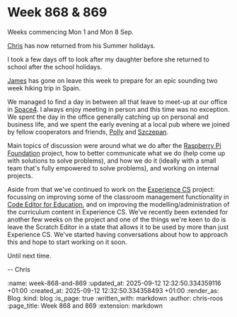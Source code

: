 Week 868 & 869
==============

Weeks commencing Mon 1 and Mon 8 Sep.

[Chris][chris-lowis] has now returned from his Summer holidays.

I took a few days off to look after my daughter before she returned to school after the school holidays.

[James][james-mead] has gone on leave this week to prepare for an epic sounding two week hiking trip in Spain.

We managed to find a day in between all that leave to meet-up at our office in [Space4][space4]. I always enjoy meeting in person and this time was no exception. We spent the day in the office generally catching up on personal and business life, and we spent the early evening at a local pub where we joined by fellow cooperators and friends, [Polly][polly-robbins] and [Szczepan][szczepan-orlins].

Main topics of discussion were around what we do after the [Raspberry Pi Foundation][rpf] project, how to better communicate what we do (help come up with solutions to solve problems), and how we do it (ideally with a small team that's fully empowered to solve problems), and working on internal projects.

Aside from that we've continued to work on the [Experience CS][experience-cs] project: focussing on improving some of the classroom management functionality in [Code Editor for Education][cefe], and on improving the modelling/administration of the curriculum content in Experience CS. We've recently been extended for another few weeks on the project and one of the things we're keen to do is leave the Scratch Editor in a state that allows it to be used by more than just Experience CS. We've started having conversations about how to approach this and hope to start working on it soon.

Until next time.

-- Chris

[cefe]: https://editor.raspberrypi.org/en/education
[chris-lowis]: /chris-lowis
[experience-cs]: https://experience-cs.org/
[james-mead]: /james-mead
[polly-robbins]: https://uk.linkedin.com/in/polly-robbins-80136940
[rpf]: https://www.raspberrypi.org/
[space4]: https://space4.tech/
[szczepan-orlins]: https://www.linkedin.com/in/szczepan-orlins

:name: week-868-and-869
:updated_at: 2025-09-12 12:32:50.334359116 +01:00
:created_at: 2025-09-12 12:32:50.334358493 +01:00
:render_as: Blog
:kind: blog
:is_page: true
:written_with: markdown
:author: chris-roos
:page_title: Week 868 and 869
:extension: markdown
